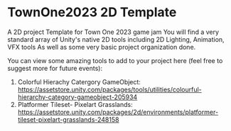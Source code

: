 # TownOne2023 2D Template
A 2D project Template for Town One 2023 game jam
You will find a very standard array of Unity's native 2D tools including 2D Lighting, Animation, VFX tools
As well as some very basic project organization done. 

You can view some amazing tools to add to your project here (feel free to suggest more for future events):
1. Colorful Hierachy Catergory GameObject: https://assetstore.unity.com/packages/tools/utilities/colourful-hierarchy-category-gameobject-205934
2. Platformer Tileset- Pixelart Grasslands: https://assetstore.unity.com/packages/2d/environments/platformer-tileset-pixelart-grasslands-248158
